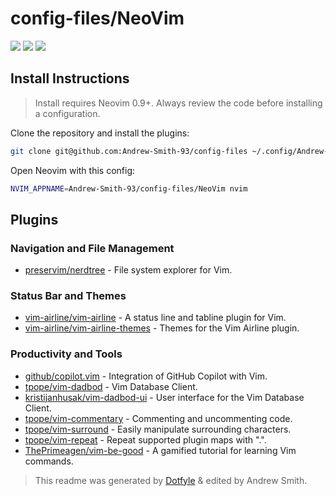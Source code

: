 # config-files/NeoVim

<a href="https://dotfyle.com/Andrew-Smith-93/config-files-neovim"><img src="https://dotfyle.com/Andrew-Smith-93/config-files-neovim/badges/plugins?style=for-the-badge" /></a>
<a href="https://dotfyle.com/Andrew-Smith-93/config-files-neovim"><img src="https://dotfyle.com/Andrew-Smith-93/config-files-neovim/badges/leaderkey?style=for-the-badge" /></a>
<a href="https://dotfyle.com/Andrew-Smith-93/config-files-neovim"><img src="https://dotfyle.com/Andrew-Smith-93/config-files-neovim/badges/plugin-manager?style=for-the-badge" /></a>


## Install Instructions

 > Install requires Neovim 0.9+. Always review the code before installing a configuration.

Clone the repository and install the plugins:

```sh
git clone git@github.com:Andrew-Smith-93/config-files ~/.config/Andrew-Smith-93/config-files
```

Open Neovim with this config:

```sh
NVIM_APPNAME=Andrew-Smith-93/config-files/NeoVim nvim
```

## Plugins

### Navigation and File Management
- [preservim/nerdtree](https://github.com/preservim/nerdtree) - File system explorer for Vim.
  
### Status Bar and Themes
- [vim-airline/vim-airline](https://github.com/vim-airline/vim-airline) - A status line and tabline plugin for Vim.
- [vim-airline/vim-airline-themes](https://github.com/vim-airline/vim-airline-themes) - Themes for the Vim Airline plugin.

### Productivity and Tools
- [github/copilot.vim](https://github.com/github/copilot.vim) - Integration of GitHub Copilot with Vim.
- [tpope/vim-dadbod](https://github.com/tpope/vim-dadbod) - Vim Database Client.
- [kristijanhusak/vim-dadbod-ui](https://github.com/kristijanhusak/vim-dadbod-ui) - User interface for the Vim Database Client.
- [tpope/vim-commentary](https://github.com/tpope/vim-commentary) - Commenting and uncommenting code.
- [tpope/vim-surround](https://github.com/tpope/vim-surround) - Easily manipulate surrounding characters.
- [tpope/vim-repeat](https://github.com/tpope/vim-repeat) - Repeat supported plugin maps with ".".
- [ThePrimeagen/vim-be-good](https://dotfyle.com/plugins/ThePrimeagen/vim-be-good) - A gamified tutorial for learning Vim commands.




 > This readme was generated by [Dotfyle](https://dotfyle.com) & edited by Andrew Smith.
